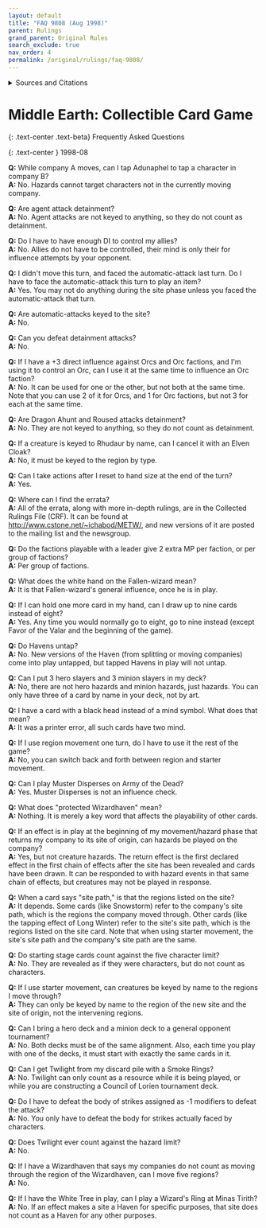 ```yaml
---
layout: default
title: "FAQ 9808 (Aug 1998)"
parent: Rulings
grand_parent: Original Rules
search_exclude: true
nav_order: 4
permalink: /original/rulings/faq-9808/
---
```


<details>
<summary>Sources and Citations</summary>
<ul>
<li>http://www.ironcrown.com/ccgs/meccgfaq.html - Middle-earth FAQ <a href="https://web.archive.org/web/19990417211130/http://www.ironcrown.com/ccgs/meccgfaq.htm">(Web Archive)</a></li>
<li><a href="https://groups.google.com/g/rec.games.trading-cards.misc/c/L_jaPUZawRk/m/mEGOlGoQnsMJ">rec.games.trading-cards.misc - [MECCG] FAQ</a> <a href="http://web.archive.org/web/20221229000734/https://groups.google.com/g/rec.games.trading-cards.misc/c/L_jaPUZawRk/m/mEGOlGoQnsMJ">(Web Archive)</a></li>
</ul>
</details>

# Middle Earth: Collectible Card Game

{: .text-center .text-beta}
Frequently Asked Questions 

{: .text-center }
1998-08  

**Q:** While company A moves, can I tap Adunaphel to tap a character in company B?  
**A:** No. Hazards cannot target characters not in the currently moving company.


**Q:** Are agent attack detainment?  
**A:** No. Agent attacks are not keyed to anything, so they do not count as detainment.


**Q:** Do I have to have enough DI to control my allies?  
**A:** No. Allies do not have to be controlled, their mind is only their for influence attempts by your opponent.


**Q:** I didn't move this turn, and faced the automatic-attack last turn. Do I have to face the automatic-attack this turn to play an item?  
**A:** Yes. You may not do anything during the site phase unless you faced the automatic-attack that turn.


**Q:** Are automatic-attacks keyed to the site?  
**A:** No.


**Q:** Can you defeat detainment attacks?  
**A:** No.


**Q:** If I have a +3 direct influence against Orcs and Orc factions, and I'm using it to control an Orc, can I use it at the same time to influence an Orc faction?  
**A:** No. It can be used for one or the other, but not both at the same time. Note that you can use 2 of it for Orcs, and 1 for Orc factions, but not 3 for each at the same time.


**Q:** Are Dragon Ahunt and Roused attacks detainment?  
**A:** No. They are not keyed to anything, so they do not count as detainment.


**Q:** If a creature is keyed to Rhudaur by name, can I cancel it with an Elven Cloak?  
**A:** No, it must be keyed to the region by type.


**Q:** Can I take actions after I reset to hand size at the end of the turn?  
**A:** Yes.


**Q:** Where can I find the errata?  
**A:** All of the errata, along with more in-depth rulings, are in the Collected Rulings File (CRF). It can be found at http://www.cstone.net/~ichabod/METW/, and new versions of it are posted to the mailing list and the newsgroup.


**Q:** Do the factions playable with a leader give 2 extra MP per faction, or per group of factions?  
**A:** Per group of factions.


**Q:** What does the white hand on the Fallen-wizard mean?  
**A:** It is that Fallen-wizard's general influence, once he is in play.


**Q:** If I can hold one more card in my hand, can I draw up to nine cards instead of eight?  
**A:** Yes. Any time you would normally go to eight, go to nine instead (except Favor of the Valar and the beginning of the game).


**Q:** Do Havens untap?  
**A:** No. New versions of the Haven (from splitting or moving companies) come into play untapped, but tapped Havens in play will not untap.


**Q:** Can I put 3 hero slayers and 3 minion slayers in my deck?  
**A:** No, there are not hero hazards and minion hazards, just hazards. You can only have three of a card by name in your deck, not by art.


**Q:** I have a card with a black head instead of a mind symbol. What does that mean?  
**A:** It was a printer error, all such cards have two mind.


**Q:** If I use region movement one turn, do I have to use it the rest of the game?  
**A:** No, you can switch back and forth between region and starter movement.


**Q:** Can I play Muster Disperses on Army of the Dead?  
**A:** Yes. Muster Disperses is not an influence check.


**Q:** What does "protected Wizardhaven" mean?  
**A:** Nothing. It is merely a key word that affects the playability of other cards.


**Q:** If an effect is in play at the beginning of my movement/hazard phase that returns my company to its site of origin, can hazards be played on the company?  
**A:** Yes, but not creature hazards. The return effect is the first declared effect in the first chain of effects after the site has been revealed and cards have been drawn. It can be responded to with hazard events in that same chain of effects, but creatures may not be played in response.


**Q:** When a card says "site path," is that the regions listed on the site?  
**A:** It depends. Some cards (like Snowstorm) refer to the company's site path, which is the regions the company moved through. Other cards (like the tapping effect of Long Winter) refer to the site's site path, which is the regions listed on the site card. Note that when using starter movement, the site's site path and the company's site path are the same.


**Q:** Do starting stage cards count against the five character limit?  
**A:** No. They are revealed as if they were characters, but do not count as characters.


**Q:** If I use starter movement, can creatures be keyed by name to the regions I move through?  
**A:** They can only be keyed by name to the region of the new site and the site of origin, not the intervening regions.


**Q:** Can I bring a hero deck and a minion deck to a general opponent tournament?  
**A:** No. Both decks must be of the same alignment. Also, each time you play with one of the decks, it must start with exactly the same cards in it.


**Q:** Can I get Twilight from my discard pile with a Smoke Rings?  
**A:** No. Twilight can only count as a resource while it is being played, or while you are constructing a Council of Lorien tournament deck.


**Q:** Do I have to defeat the body of strikes assigned as -1 modifiers to defeat the attack?  
**A:** No. You only have to defeat the body for strikes actually faced by characters.


**Q:** Does Twilight ever count against the hazard limit?  
**A:** No.


**Q:** If I have a Wizardhaven that says my companies do not count as moving through the region of the Wizardhaven, can I move five regions?  
**A:** No.


**Q:** If I have the White Tree in play, can I play a Wizard's Ring at Minas Tirith?  
**A:** No. If an effect makes a site a Haven for specific purposes, that site does not count as a Haven for any other purposes.
